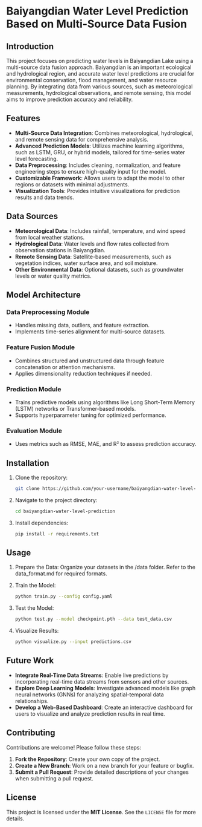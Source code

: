# Baiyangdian Water Level Prediction Based on Multi-Source Data Fusion

## Introduction

This project focuses on predicting water levels in Baiyangdian Lake using a multi-source data fusion approach. Baiyangdian is an important ecological and hydrological region, and accurate water level predictions are crucial for environmental conservation, flood management, and water resource planning. By integrating data from various sources, such as meteorological measurements, hydrological observations, and remote sensing, this model aims to improve prediction accuracy and reliability.

## Features

- **Multi-Source Data Integration**: Combines meteorological, hydrological, and remote sensing data for comprehensive analysis.
- **Advanced Prediction Models**: Utilizes machine learning algorithms, such as LSTM, GRU, or hybrid models, tailored for time-series water level forecasting.
- **Data Preprocessing**: Includes cleaning, normalization, and feature engineering steps to ensure high-quality input for the model.
- **Customizable Framework**: Allows users to adapt the model to other regions or datasets with minimal adjustments.
- **Visualization Tools**: Provides intuitive visualizations for prediction results and data trends.

## Data Sources

- **Meteorological Data**: Includes rainfall, temperature, and wind speed from local weather stations.
- **Hydrological Data**: Water levels and flow rates collected from observation stations in Baiyangdian.
- **Remote Sensing Data**: Satellite-based measurements, such as vegetation indices, water surface area, and soil moisture.
- **Other Environmental Data**: Optional datasets, such as groundwater levels or water quality metrics.

## Model Architecture

### Data Preprocessing Module

- Handles missing data, outliers, and feature extraction.
- Implements time-series alignment for multi-source datasets.

### Feature Fusion Module

- Combines structured and unstructured data through feature concatenation or attention mechanisms.
- Applies dimensionality reduction techniques if needed.

### Prediction Module

- Trains predictive models using algorithms like Long Short-Term Memory (LSTM) networks or Transformer-based models.
- Supports hyperparameter tuning for optimized performance.

### Evaluation Module

- Uses metrics such as RMSE, MAE, and R² to assess prediction accuracy.

## Installation

1. Clone the repository:

   ```bash
   git clone https://github.com/your-username/baiyangdian-water-level-prediction.git

2. Navigate to the project directory:

   ```bash
   cd baiyangdian-water-level-prediction

3. Install dependencies:

   ```bash
   pip install -r requirements.txt

## Usage

1. Prepare the Data: Organize your datasets in the /data folder. Refer to the data_format.md for required formats.

2. Train the Model:

   ```bash
   python train.py --config config.yaml

3. Test the Model:

   ```bash
   python test.py --model checkpoint.pth --data test_data.csv

4. Visualize Results:

   ```bash
   python visualize.py --input predictions.csv

## Future Work

- **Integrate Real-Time Data Streams**: Enable live predictions by incorporating real-time data streams from sensors and other sources.
- **Explore Deep Learning Models**: Investigate advanced models like graph neural networks (GNNs) for analyzing spatial-temporal data relationships.
- **Develop a Web-Based Dashboard**: Create an interactive dashboard for users to visualize and analyze prediction results in real time.

## Contributing

Contributions are welcome! Please follow these steps:

1. **Fork the Repository**: Create your own copy of the project.
2. **Create a New Branch**: Work on a new branch for your feature or bugfix.
3. **Submit a Pull Request**: Provide detailed descriptions of your changes when submitting a pull request.

## License

This project is licensed under the **MIT License**. See the `LICENSE` file for more details.
